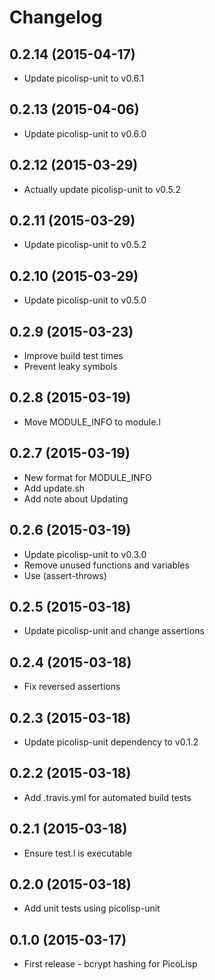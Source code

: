 # Changelog

## 0.2.14 (2015-04-17)

  * Update picolisp-unit to v0.6.1

## 0.2.13 (2015-04-06)

  * Update picolisp-unit to v0.6.0

## 0.2.12 (2015-03-29)

  * Actually update picolisp-unit to v0.5.2

## 0.2.11 (2015-03-29)

  * Update picolisp-unit to v0.5.2

## 0.2.10 (2015-03-29)

  * Update picolisp-unit to v0.5.0

## 0.2.9 (2015-03-23)

  * Improve build test times
  * Prevent leaky symbols

## 0.2.8 (2015-03-19)

  * Move MODULE_INFO to module.l

## 0.2.7 (2015-03-19)

  * New format for MODULE_INFO
  * Add update.sh
  * Add note about Updating

## 0.2.6 (2015-03-19)

  * Update picolisp-unit to v0.3.0
  * Remove unused functions and variables
  * Use (assert-throws)

## 0.2.5 (2015-03-18)

  * Update picolisp-unit and change assertions

## 0.2.4 (2015-03-18)

  * Fix reversed assertions

## 0.2.3 (2015-03-18)

  * Update picolisp-unit dependency to v0.1.2

## 0.2.2 (2015-03-18)

  * Add .travis.yml for automated build tests

## 0.2.1 (2015-03-18)

  * Ensure test.l is executable

## 0.2.0 (2015-03-18)

  * Add unit tests using picolisp-unit

## 0.1.0 (2015-03-17)

  * First release - bcrypt hashing for PicoLisp
